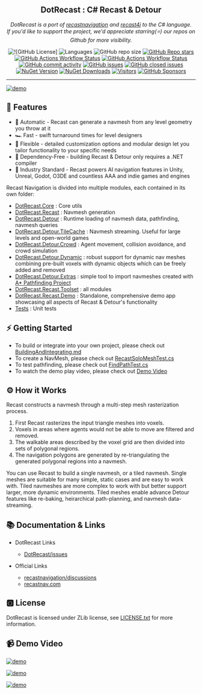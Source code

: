 <div style="text-align: center">
<h2>DotRecast : C# Recast & Detour</h2>
<i>DotRecast is a port of <a href="https://github.com/recastnavigation/recastnavigation">recastnavigation</a> and <a href="https://github.com/ppiastucki/recast4j">recast4j</a> to the C# language.</i><br />
<i>If you'd like to support the project, we'd appreciate starring(⭐) our repos on Github for more visibility.</i> <p>

<img alt="![GitHub License]" src="https://img.shields.io/github/license/ikpil/DotRecast?style=for-the-badge">
<img alt="Languages" src="https://img.shields.io/github/languages/top/ikpil/DotRecast?style=for-the-badge">
<img alt="GitHub repo size" src="https://img.shields.io/github/repo-size/ikpil/DotRecast?style=for-the-badge">
<a href="https://github.com/ikpil/DotRecast"><img alt="GitHub Repo stars" src="https://img.shields.io/github/stars/ikpil/DotRecast?style=for-the-badge&logo=github"></a>
<a href="https://github.com/ikpil/DotRecast/actions/workflows/dotnet.yml"><img alt="GitHub Actions Workflow Status" src="https://img.shields.io/github/actions/workflow/status/ikpil/DotRecast/dotnet.yml?style=for-the-badge&logo=github"></a>
<a href="https://github.com/ikpil/DotRecast/actions/workflows/codeql.yml"><img alt="GitHub Actions Workflow Status" src="https://img.shields.io/github/actions/workflow/status/ikpil/DotRecast/codeql.yml?style=for-the-badge&logo=github&label=CODEQL"></a>
<a href="https://github.com/ikpil/DotRecast/commits"><img alt="GitHub commit activity" src="https://img.shields.io/github/commit-activity/m/ikpil/DotRecast?style=for-the-badge&logo=github"></a>
<a href="https://github.com/ikpil/DotRecast/issues"><img alt="GitHub issues" src="https://img.shields.io/github/issues-raw/ikpil/DotRecast?style=for-the-badge&logo=github&color=44cc11"></a>
<a href="https://github.com/ikpil/DotRecast/issues"><img alt="GitHub closed issues" src="https://img.shields.io/github/issues-closed-raw/ikpil/DotRecast?style=for-the-badge&logo=github&color=a371f7"></a>
<a href="https://www.nuget.org/packages/DotRecast.Core"><img alt="NuGet Version" src="https://img.shields.io/nuget/vpre/DotRecast.Core?style=for-the-badge&logo=nuget"></a>
<a href="https://www.nuget.org/packages/DotRecast.Core"><img alt="NuGet Downloads" src="https://img.shields.io/nuget/dt/DotRecast.Core?style=for-the-badge&logo=nuget"></a>
<a href="https://visitorbadge.io/status?path=ikpil%2FDotRecast"><img alt="Visitors" src="https://api.visitorbadge.io/api/daily?path=ikpil%2FDotRecast&countColor=%23263759"></a>
<a href="https://github.com/sponsors/ikpil"><img alt="GitHub Sponsors" src="https://img.shields.io/github/sponsors/ikpil?style=for-the-badge&logo=GitHub-Sponsors&link=https%3A%2F%2Fgithub.com%2Fsponsors%2Fikpil"></a>
</div>

---
[![demo](https://user-images.githubusercontent.com/313821/266750582-8cf67832-1206-4b58-8c1f-7205210cbf22.gif)](https://youtu.be/zIFIgziKLhQ)



## 🚀 Features
 
- 🤖 Automatic - Recast can generate a navmesh from any level geometry you throw at it
- 🏎️ Fast - swift turnaround times for level designers
- 🧘 Flexible - detailed customization options and modular design let you tailor functionality to your specific needs
- 🚫 Dependency-Free - building Recast & Detour only requires a .NET compiler
- 💪 Industry Standard - Recast powers AI navigation features in Unity, Unreal, Godot, O3DE and countless AAA and indie games and engines

Recast Navigation is divided into multiple modules, each contained in its own folder:

- [DotRecast.Core](https://github.com/ikpil/DotRecast/tree/main/src/DotRecast.Core) : Core utils
- [DotRecast.Recast](https://github.com/ikpil/DotRecast/tree/main/src/DotRecast.Recast) : Navmesh generation
- [DotRecast.Detour](https://github.com/ikpil/DotRecast/tree/main/src/DotRecast.Detour) : Runtime loading of navmesh data, pathfinding, navmesh queries
- [DotRecast.Detour.TileCache](https://github.com/ikpil/DotRecast/tree/main/src/DotRecast.Detour.TileCache) : Navmesh streaming. Useful for large levels and open-world games
- [DotRecast.Detour.Crowd](https://github.com/ikpil/DotRecast/tree/main/src/DotRecast.Detour.Crowd) : Agent movement, collision avoidance, and crowd simulation
- [DotRecast.Detour.Dynamic](https://github.com/ikpil/DotRecast/tree/main/src/DotRecast.Detour.Dynamic) : robust support for dynamic nav meshes combining pre-built voxels with dynamic objects which can be freely added and removed
- [DotRecast.Detour.Extras](https://github.com/ikpil/DotRecast/tree/main/src/DotRecast.Detour.Extras) : simple tool to import navmeshes created with [A* Pathfinding Project](https://arongranberg.com/astar/)
- [DotRecast.Recast.Toolset](https://github.com/ikpil/DotRecast/tree/main/src/DotRecast.Recast.Toolset) : all modules
- [DotRecast.Recast.Demo](https://github.com/ikpil/DotRecast/tree/main/src/DotRecast.Recast.Demo) : Standalone, comprehensive demo app showcasing all aspects of Recast & Detour's functionality
- [Tests](https://github.com/ikpil/DotRecast/tree/main/test) : Unit tests

## ⚡ Getting Started
 
- To build or integrate into your own project, please check out [BuildingAndIntegrating.md](https://github.com/ikpil/DotRecast/tree/main/BuildingAndIntegrating.md)
- To create a NavMesh, please check out [RecastSoloMeshTest.cs](https://github.com/ikpil/DotRecast/tree/main/test/DotRecast.Recast.Test/RecastSoloMeshTest.cs)
- To test pathfinding, please check out [FindPathTest.cs](https://github.com/ikpil/DotRecast/tree/main/test/DotRecast.Detour.Test/FindPathTest.cs)
- To watch the demo play video, please check out [Demo Video](#-demo-video)

## ⚙ How it Works

Recast constructs a navmesh through a multi-step mesh rasterization process.

1. First Recast rasterizes the input triangle meshes into voxels.
2. Voxels in areas where agents would not be able to move are filtered and removed.
3. The walkable areas described by the voxel grid are then divided into sets of polygonal regions.
4. The navigation polygons are generated by re-triangulating the generated polygonal regions into a navmesh.

You can use Recast to build a single navmesh, or a tiled navmesh.
Single meshes are suitable for many simple, static cases and are easy to work with.
Tiled navmeshes are more complex to work with but better support larger, more dynamic environments.  Tiled meshes enable advance Detour features like re-baking, heirarchical path-planning, and navmesh data-streaming.

## 📚 Documentation & Links

- DotRecast Links
  - [DotRecast/issues](https://github.com/ikpil/DotRecast/issues)
 
- Official Links
  - [recastnavigation/discussions](https://github.com/recastnavigation/recastnavigation/discussions)
  - [recastnav.com](https://recastnav.com)

## 🅾 License

DotRecast is licensed under ZLib license, see [LICENSE.txt](https://github.com/ikpil/DotRecast/tree/main/LICENSE.txt) for more information.

## 📹 Demo Video

[![demo](https://img.youtube.com/vi/zIFIgziKLhQ/0.jpg)](https://youtu.be/zIFIgziKLhQ)

[![demo](https://img.youtube.com/vi/CPvc19gNUEk/0.jpg)](https://youtu.be/CPvc19gNUEk)

[![demo](https://img.youtube.com/vi/pe5jpGUNPRg/0.jpg)](https://youtu.be/pe5jpGUNPRg)

